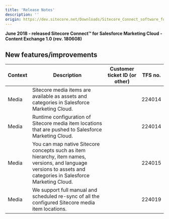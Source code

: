 ```yaml
---
title: 'Release Notes'
description: ''
origin: https://dev.sitecore.net/Downloads/Sitecore_Connect_software_for_Salesforce_Marketing_Cloud/1x/Sitecore_Connect_software_for_Salesforce_Marketing_Cloud_10/Release_Notes__CE
---
```


**June 2018 - released Sitecore Connect™ for Salesforce Marketing Cloud - Content Exchange 1.0 (rev. 180608)**

## New features/improvements

| Context | Description                                                                                                                                                      | Customer ticket ID (or other) | TFS no. |
| ------- | ---------------------------------------------------------------------------------------------------------------------------------------------------------------- | ----------------------------- | ------- |
| ​​Media | Sitecore media items are available as assets and categories in Salesforce Marketing Cloud.                                                                       |                               | 224014  |
| Media   | Runtime configuration of Sitecore media item locations that are pushed to Salesforce Marketing Cloud.                                                            |                               | 224014  |
| Media   | You can map native Sitecore concepts such as item hierarchy, item names, versions, and language versions to assets and categories in Salesforce Marketing Cloud. |                               | 224015  |
| Media   | We support full manual and scheduled re-sync of all the configured Sitecore media item locations.                                                                |                               | 224019  |
